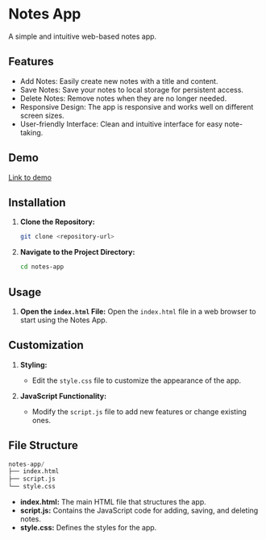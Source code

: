 # Notes App
A simple and intuitive web-based notes app.
## Features
- Add Notes: Easily create new notes with a title and content.
- Save Notes: Save your notes to local storage for persistent access.
- Delete Notes: Remove notes when they are no longer needed.
- Responsive Design: The app is responsive and works well on different screen sizes.
- User-friendly Interface: Clean and intuitive interface for easy note-taking.

## Demo
[Link to demo](https://codepen.io/Shravan-Dalavi/pen/oNrWLKZ)

## Installation
1. **Clone the Repository:**
    ```sh
    git clone <repository-url>
    ```
2. **Navigate to the Project Directory:**
    ```sh
    cd notes-app
    ```

## Usage
1. **Open the `index.html` File:**
    Open the `index.html` file in a web browser to start using the Notes App.

## Customization
1. **Styling:**
    - Edit the `style.css` file to customize the appearance of the app.

2. **JavaScript Functionality:**
    - Modify the `script.js` file to add new features or change existing ones.

## File Structure
```s
notes-app/
├── index.html
├── script.js
└── style.css
```

- **index.html:** The main HTML file that structures the app.
- **script.js:** Contains the JavaScript code for adding, saving, and deleting notes.
- **style.css:** Defines the styles for the app.

